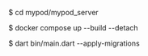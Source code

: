 $ cd mypod/mypod_server

$ docker compose up --build --detach

$ dart bin/main.dart --apply-migrations
